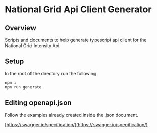 # National Grid Api Client Generator

## Overview

Scripts and documents to help generate typescript api client for the National Grid Intensity Api.

## Setup

In the root of the directory run the following

```
npm i
npm run generate
```

## Editing openapi.json

Follow the examples already created inside the .json document.

[https://swagger.io/specification/](https://swagger.io/specification/)